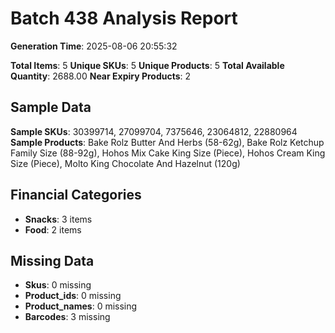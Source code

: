 # Batch 438 Analysis Report

**Generation Time**: 2025-08-06 20:55:32

**Total Items**: 5
**Unique SKUs**: 5
**Unique Products**: 5
**Total Available Quantity**: 2688.00
**Near Expiry Products**: 2

## Sample Data
**Sample SKUs**: 30399714, 27099704, 7375646, 23064812, 22880964
**Sample Products**: Bake Rolz Butter And Herbs (58-62g), Bake Rolz Ketchup Family Size (88-92g), Hohos Mix Cake King Size (Piece), Hohos Cream King Size (Piece), Molto King Chocolate And Hazelnut (120g)

## Financial Categories
- **Snacks**: 3 items
- **Food**: 2 items

## Missing Data
- **Skus**: 0 missing
- **Product_ids**: 0 missing
- **Product_names**: 0 missing
- **Barcodes**: 3 missing
